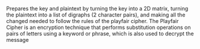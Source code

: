 Prepares the key and plaintext by turning the key into a 2D matrix, turning the plaintext into a list of digraphs (2 character pairs), and making all the changed needed to follow the rules of the playfair cipher.
The Playfair Cipher is an encryption technique that performs substitution operations on pairs of letters using a keyword or phrase, which is also used to decrypt the message
